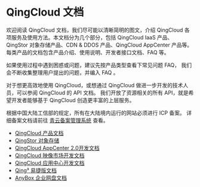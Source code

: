 ---
---

# QingCloud 文档

欢迎阅读 QingCloud 文档，我们尽可能以清晰简明的图文，介绍 QingCloud 各项服务及使用方法。本文档分为几个部分，包括 QingCloud IaaS 产品、QingStor 对象存储产品、CDN & DDOS 产品、QingCloud AppCenter 产品等。每类产品的文档包含产品介绍、使用说明、开发者接口文档、FAQ 等。

如果使用过程中遇到困惑或问题，建议先按产品类型查看下常见问题 FAQ， 我们会不断收集整理用户提出的问题，并编入 FAQ 。

对于想更高效地使用 QingCloud，或想通过 QingCloud 做进一步开发的技术人员，可以参阅 QingCloud 的 API 文档。 我们开放了资源相关的所有 API，就是希望开发者能够基于 QingCloud 创造更丰富的上层服务。

根据中国大陆工信部的规定，所有在大陆境内运行的网站必须进行 ICP 备案。 详细备案文档请前往 [青云备案管理系统](https://beian.qingcloud.com/icp/intro) 查看。

*   [QingCloud 产品文档](product)
*   [QingStor 对象存储](qingstor)
*   [QingCloud AppCenter 2.0开发文档](appcenter)
*   [QingCloud 映像市场开发文档](imageapp)
*   [QingCloud 应用中心开发文档](appcenter1)
*   [Qing³ 易捷版文档](express)
*   [AnyBox 企业网盘文档](anybox-docs)
